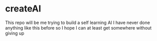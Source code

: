 # createAI
This repo will be me trying to build a self learning AI
I have never done anything like this before so I hope I can at least get somewhere without giving up
